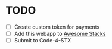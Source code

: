# TODO

- [ ] Create custom token for payments
- [ ] Add this webapp to [Awesome Stacks](https://github.com/friedger/awesome-stacks-chain)
- [ ] Submit to Code-4-STX
